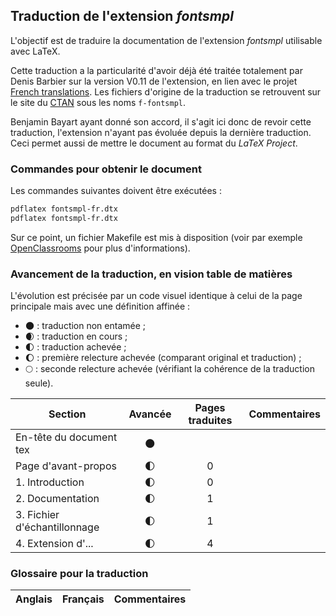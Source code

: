 ## Traduction de l'extension *fontsmpl*

L'objectif est de traduire la documentation de l'extension *fontsmpl* utilisable avec LaTeX. 

Cette traduction a la particularité d'avoir déjà été traitée totalement par Denis Barbier sur la version V0.11 de l'extension, en lien avec le projet [French translations](https://www.ctan.org/pkg/french-translations). Les fichiers d'origine de la traduction se retrouvent sur le site du [CTAN](https://www.ctan.org/tex-archive/info/french-translations/macros/latex/required/tools) sous les noms `f-fontsmpl`.

Benjamin Bayart ayant donné son accord, il s'agit ici donc de revoir cette traduction, l'extension n'ayant pas évoluée depuis la dernière traduction. Ceci permet aussi de mettre le document au format du *LaTeX Project*.


### Commandes pour obtenir le document

Les commandes suivantes doivent être exécutées :

```bash
pdflatex fontsmpl-fr.dtx
pdflatex fontsmpl-fr.dtx
```

Sur ce point, un fichier Makefile est mis à disposition (voir par exemple [OpenClassrooms](https://openclassrooms.com/courses/compilez-sous-gnu-linux#/id/r-1130480) pour plus d'informations).


### Avancement de la traduction, en vision table de matières

L'évolution est précisée par un code visuel identique à celui de la page principale mais avec une définition affinée :

- :new_moon: : traduction non entamée ;
- :waxing_crescent_moon: : traduction en cours ;
- :first_quarter_moon: : traduction achevée ;
- :waxing_gibbous_moon: : première relecture achevée (comparant original et traduction) ; 
- :full_moon: : seconde relecture achevée (vérifiant la cohérence de la traduction seule).

Section                       | Avancée                | Pages traduites | Commentaires 
----------------------------- | :--------------------: | :-------------: | -------------------------
En-tête du document tex       | :new_moon:             |                 |
Page d'avant-propos           | :first_quarter_moon:   | 0               | 
1. Introduction               | :first_quarter_moon:   | 0               |
2. Documentation              | :first_quarter_moon:   | 1               |
3. Fichier d'échantillonnage  | :first_quarter_moon:   | 1               |
4. Extension d'...            | :first_quarter_moon:   | 4               |

### Glossaire pour la traduction

Anglais                | Français                                       | Commentaires 
---------------------- | ---------------------------------------------- | -------------------------------

